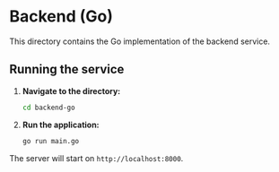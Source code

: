 # Backend (Go)

This directory contains the Go implementation of the backend service.

## Running the service

1.  **Navigate to the directory:**
    ```sh
    cd backend-go
    ```

2.  **Run the application:**
    ```sh
    go run main.go
    ```

The server will start on `http://localhost:8000`.

